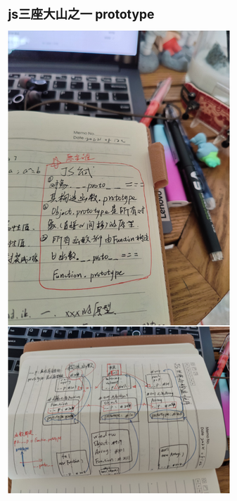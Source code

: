 # js三座大山之一 prototype
![判断口诀](https://github.com/YuyuanW/learning-note01/blob/c4518d5a3df6d1d50bb67bbeff5862ecf4499385/30jsreview/js%E5%8E%9F%E5%9E%8B%E9%93%BE%E5%8F%A3%E8%AF%80.jpg)
![js世界的创建](https://github.com/YuyuanW/learning-note01/blob/c4518d5a3df6d1d50bb67bbeff5862ecf4499385/30jsreview/js%E5%8E%9F%E5%9E%8B%E9%93%BE%E4%B8%96%E7%95%8C%E7%9A%84%E5%88%9B%E5%BB%BA.jpg)
